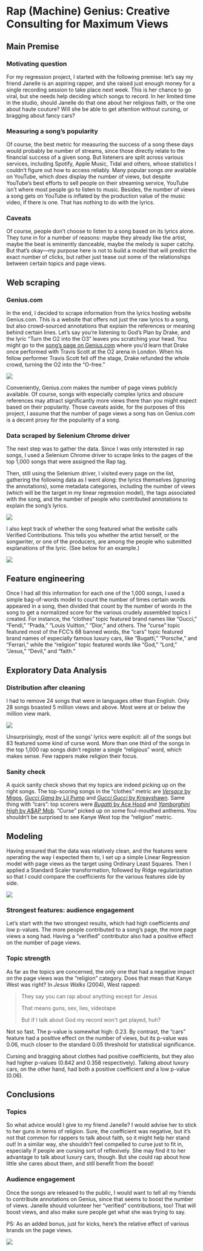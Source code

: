 # Rap (Machine) Genius: Creative Consulting for Maximum Views

## Main Premise

### Motivating question
For my regression project, I started with the following premise: let’s say my friend Janelle is an aspiring rapper, and she raised just enough money for a single recording session to take place next week. This is her chance to go viral, but she needs help deciding which songs to record. In her limited time in the studio, should Janelle do that one about her religious faith, or the one about haute couture? Will she be able to get attention without cursing, or bragging about fancy cars?

### Measuring a song’s popularity
Of course, the best metric for measuring the success of a song these days would probably be number of streams, since those directly relate to the financial success of a given song. But listeners are split across various services, including Spotify, Apple Music, Tidal and others, whose statistics I couldn’t figure out how to access reliably. Many popular songs _are_ available on YouTube, which _does_ display the number of views, but despite YouTube’s best efforts to sell people on their streaming service, YouTube isn’t where most people go to listen to music. Besides, the number of views a song gets on YouTube is inflated by the production value of the music video, if there is one. That has nothing to do with the lyrics.

### Caveats
Of course, people don’t choose to listen to a song based on its lyrics alone. They tune in for a number of reasons: maybe they already like the artist, maybe the beat is eminently danceable, maybe the melody is super catchy. But that’s okay—my purpose here is not to build a model that will predict the exact number of clicks, but rather just tease out some of the relationships between certain topics and page views.

## Web scraping
### Genius.com
In the end, I decided to scrape information from the lyrics hosting website Genius.com. This is a website that offers not just the raw lyrics to a song, but also crowd-sourced annotations that explain the references or meaning behind certain lines. Let’s say you’re listening to God’s Plan by Drake, and the lyric “Turn the O2 into the O3” leaves you scratching your head. You might go to the [song’s page on Genius.com](https://genius.com/Drake-gods-plan-lyrics "God's Plan") where you’d learn that Drake once performed with Travis Scott at the O2 arena in London. When his fellow performer Travis Scott fell off the stage, Drake refunded the whole crowd, turning the O2 into the “O-free.”

![](img/O2_drake.png)

Conveniently, Genius.com makes the number of page views publicly available. Of course, songs with especially complex lyrics and obscure references may attract significantly more views there than you might expect based on their popularity. Those caveats aside, for the purposes of this project, I assume that the number of page views a song has on Genius.com is a decent proxy for the popularity of a song.

### Data scraped by Selenium Chrome driver
The next step was to gather the data. Since I was only interested in rap songs, I used a Selenium Chrome driver to scrape links to the pages of the top 1,000 songs that were assigned the Rap tag.

Then, still using the Selenium driver, I visited every page on the list, gathering the following data as I went along: the lyrics themselves (ignoring the annotations), some metadata categories, including the number of views (which will be the target in my linear regression model), the tags associated with the song, and the number of people who contributed annotations to explain the song’s lyrics.

![](img/metadata.png)

I also kept track of whether the song featured what the website calls Verified Contributions. This tells you whether the artist herself, or the songwriter, or one of the producers, are among the people who submitted explanations of the lyric. (See below for an example.)

![](img/verified.png)

## Feature engineering

Once I had all this information for each one of the 1,000 songs, I used a simple bag-of-words model to count the number of times certain words appeared in a song, then divided that count by the number of words in the song to get a normalized score for the various crudely assembled topics I created. For instance, the “clothes” topic featured brand names like “Gucci,” “Fendi,” “Prada,” “Louis Vuitton,” “Dior,” and others. The “curse” topic featured most of the FCC’s 68 banned words, the “cars” topic featured brand names of especially famous luxury cars, like “Bugatti,” “Porsche,” and “Ferrari,” while the “religion” topic featured words like “God,” “Lord,” “Jesus,” “Devil,” and “faith.”

## Exploratory Data Analysis
### Distribution after cleaning
I had to remove 24 songs that were in languages other than English. Only 28 songs boasted 5 million views and above. Most were at or below the million view mark.

![](img/hist.svg)

Unsurprisingly, most of the songs’ lyrics were explicit: all of the songs but 83 featured some kind of curse word. More than one third of the songs in the top 1,000 rap songs didn’t register a single “religious” word, which makes sense. Few rappers make religion their focus.

### Sanity check
A quick sanity check shows that my topics are indeed picking up on the right songs. The top-scoring songs in the “clothes” metric are [_Versace_ by Migos](https://genius.com/Migos-versace-lyrics), [_Gucci Gang_ by Lil Pump](https://genius.com/Lil-pump-gucci-gang-lyrics) and [_Gucci Gucci_ by Kreayshawn](https://genius.com/Kreayshawn-gucci-gucci-lyrics). Same thing with “cars”: top scorers were [_Bugatti_ by Ace Hood](https://genius.com/Ace-hood-bugatti-lyrics) and [_Yamborghini High_ by A$AP Mob](https://genius.com/A-ap-mob-yamborghini-high-lyrics). “Curse” picked up on some foul-mouthed anthems. You shouldn’t be surprised to see Kanye West top the “religion” metric.

## Modeling

Having ensured that the data was relatively clean, and the features were operating the way I expected them to, I set up a simple Linear Regression model with page views as the target using Ordinary Least Squares. Then I applied a Standard Scaler transformation, followed by Ridge regularization so that I could compare the coefficients for the various features side by side.

![](img/features.svg)

### Strongest features: audience engagement
Let’s start with the two strongest results, which had high coefficients _and_ low p-values. The more people contributed to a song’s page, the more page views a song had. Having a “verified” contributor also had a positive effect on the number of page views.

### Topic strength
As far as the topics are concerned, the only one that had a negative impact on the page views was the “religion” category. Does that mean that Kanye West was right? In _Jesus Walks_ (2004), West rapped:

> They say you can rap about anything except for Jesus
>
> That means guns, sex, lies, videotape
>
> But if I talk about God my record won't get played, huh?

Not so fast. The p-value is somewhat high: 0.23. By contrast, the “cars” feature had a positive effect on the number of views, but its p-value was 0.06, much closer to the standard 0.05 threshold for statistical significance.

Cursing and bragging about clothes had positive coefficients, but they also had higher p-values (0.842 and 0.358 respectively). Talking about luxury cars, on the other hand, had both a positive coefficient _and_ a low p-value (0.06).

## Conclusions
### Topics
So what advice would I give to my friend Janelle? I would advise her to stick to her guns in terms of religion. Sure, the coefficient was negative, but it’s not that common for rappers to talk about faith, so it might help her stand out! In a similar way, she shouldn’t feel compelled to curse just to fit in, especially if people are cursing sort of reflexively. She may find it to her advantage to talk about luxury cars, though. But she could rap about how little she cares about them, and still benefit from the boost!

### Audience engagement
Once the songs are released to the public, I would want to tell all my friends to contribute annotations on Genius, since that seems to boost the number of views. Janelle should volunteer her “verified” contributions, too! That will boost views, and also make sure people get what she was trying to say.

PS: As an added bonus, just for kicks, here’s the relative effect of various brands on the page views.

![](img/clothes_brands.svg)
